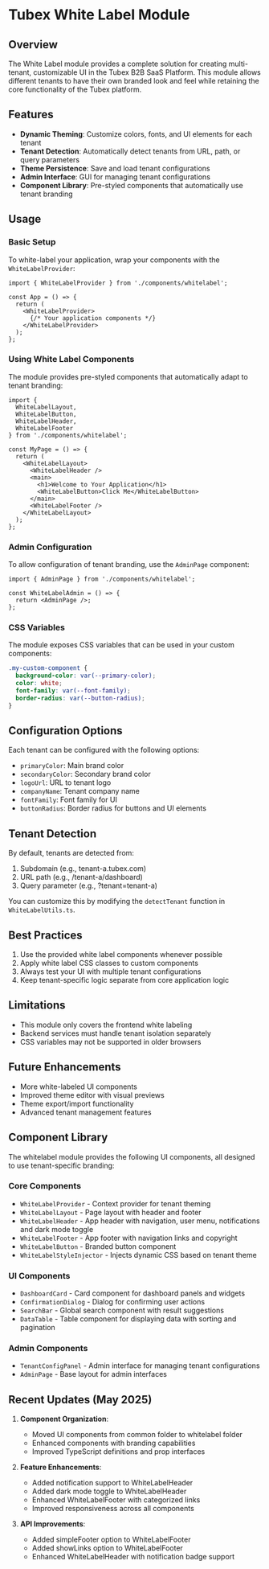 # Tubex White Label Module

## Overview

The White Label module provides a complete solution for creating multi-tenant, customizable UI in the Tubex B2B SaaS Platform. This module allows different tenants to have their own branded look and feel while retaining the core functionality of the Tubex platform.

## Features

- **Dynamic Theming**: Customize colors, fonts, and UI elements for each tenant
- **Tenant Detection**: Automatically detect tenants from URL, path, or query parameters
- **Theme Persistence**: Save and load tenant configurations
- **Admin Interface**: GUI for managing tenant configurations
- **Component Library**: Pre-styled components that automatically use tenant branding

## Usage

### Basic Setup

To white-label your application, wrap your components with the `WhiteLabelProvider`:

```tsx
import { WhiteLabelProvider } from './components/whitelabel';

const App = () => {
  return (
    <WhiteLabelProvider>
      {/* Your application components */}
    </WhiteLabelProvider>
  );
};
```

### Using White Label Components

The module provides pre-styled components that automatically adapt to tenant branding:

```tsx
import { 
  WhiteLabelLayout,
  WhiteLabelButton,
  WhiteLabelHeader,
  WhiteLabelFooter
} from './components/whitelabel';

const MyPage = () => {
  return (
    <WhiteLabelLayout>
      <WhiteLabelHeader />
      <main>
        <h1>Welcome to Your Application</h1>
        <WhiteLabelButton>Click Me</WhiteLabelButton>
      </main>
      <WhiteLabelFooter />
    </WhiteLabelLayout>
  );
};
```

### Admin Configuration

To allow configuration of tenant branding, use the `AdminPage` component:

```tsx
import { AdminPage } from './components/whitelabel';

const WhiteLabelAdmin = () => {
  return <AdminPage />;
};
```

### CSS Variables

The module exposes CSS variables that can be used in your custom components:

```css
.my-custom-component {
  background-color: var(--primary-color);
  color: white;
  font-family: var(--font-family);
  border-radius: var(--button-radius);
}
```

## Configuration Options

Each tenant can be configured with the following options:

- `primaryColor`: Main brand color
- `secondaryColor`: Secondary brand color
- `logoUrl`: URL to tenant logo
- `companyName`: Tenant company name
- `fontFamily`: Font family for UI
- `buttonRadius`: Border radius for buttons and UI elements

## Tenant Detection

By default, tenants are detected from:
1. Subdomain (e.g., tenant-a.tubex.com)
2. URL path (e.g., /tenant-a/dashboard)
3. Query parameter (e.g., ?tenant=tenant-a)

You can customize this by modifying the `detectTenant` function in `WhiteLabelUtils.ts`.

## Best Practices

1. Use the provided white label components whenever possible
2. Apply white label CSS classes to custom components
3. Always test your UI with multiple tenant configurations
4. Keep tenant-specific logic separate from core application logic

## Limitations

- This module only covers the frontend white labeling
- Backend services must handle tenant isolation separately
- CSS variables may not be supported in older browsers

## Future Enhancements

- More white-labeled UI components
- Improved theme editor with visual previews
- Theme export/import functionality
- Advanced tenant management features

## Component Library

The whitelabel module provides the following UI components, all designed to use tenant-specific branding:

### Core Components
- `WhiteLabelProvider` - Context provider for tenant theming
- `WhiteLabelLayout` - Page layout with header and footer
- `WhiteLabelHeader` - App header with navigation, user menu, notifications and dark mode toggle
- `WhiteLabelFooter` - App footer with navigation links and copyright
- `WhiteLabelButton` - Branded button component
- `WhiteLabelStyleInjector` - Injects dynamic CSS based on tenant theme

### UI Components
- `DashboardCard` - Card component for dashboard panels and widgets
- `ConfirmationDialog` - Dialog for confirming user actions
- `SearchBar` - Global search component with result suggestions
- `DataTable` - Table component for displaying data with sorting and pagination

### Admin Components
- `TenantConfigPanel` - Admin interface for managing tenant configurations
- `AdminPage` - Base layout for admin interfaces

## Recent Updates (May 2025)

1. **Component Organization**: 
   - Moved UI components from common folder to whitelabel folder
   - Enhanced components with branding capabilities
   - Improved TypeScript definitions and prop interfaces

2. **Feature Enhancements**:
   - Added notification support to WhiteLabelHeader
   - Added dark mode toggle to WhiteLabelHeader
   - Enhanced WhiteLabelFooter with categorized links
   - Improved responsiveness across all components

3. **API Improvements**:
   - Added simpleFooter option to WhiteLabelFooter
   - Added showLinks option to WhiteLabelFooter
   - Enhanced WhiteLabelHeader with notification badge support